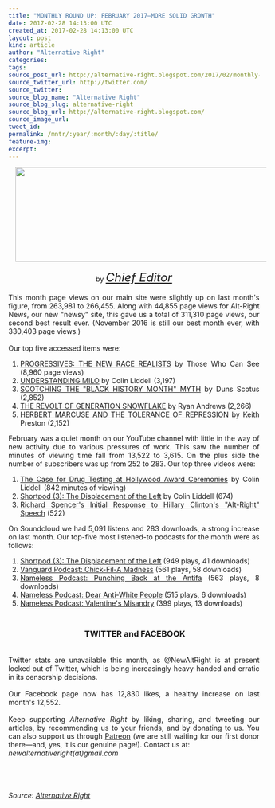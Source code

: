 ```yaml
---
title: "MONTHLY ROUND UP: FEBRUARY 2017—MORE SOLID GROWTH"
date: 2017-02-28 14:13:00 UTC
created_at: 2017-02-28 14:13:00 UTC
layout: post
kind: article
author: "Alternative Right"
categories: 
tags: 
source_post_url: http://alternative-right.blogspot.com/2017/02/monthly-round-up-february-2017more.html
source_twitter_url: http://twitter.com/
source_twitter: 
source_blog_name: "Alternative Right"
source_blog_slug: alternative-right
source_blog_url: http://alternative-right.blogspot.com/
source_image_url: 
tweet_id:
permalink: /mntr/:year/:month/:day/:title/
feature-img: 
excerpt:
---
```

<div dir="ltr" style="text-align: left;"><div style="text-align: center;"><div class="separator" style="clear: both; text-align: center;"><a href="https://2.bp.blogspot.com/-kDwSIIHLdp8/WLWB8FNYEFI/AAAAAAAACj0/6NwRA_SFIOwo6LbuyMM7NiScMG4LEd1ogCLcB/s1600/Feb%2B2017.jpg" style="margin-left: 1em; margin-right: 1em;"><img border="0" height="190" src="https://2.bp.blogspot.com/-kDwSIIHLdp8/WLWB8FNYEFI/AAAAAAAACj0/6NwRA_SFIOwo6LbuyMM7NiScMG4LEd1ogCLcB/s400/Feb%2B2017.jpg" width="550"></a></div><br>by <i><span style="font-size: x-large;"><a href="http://alternative-right.blogspot.com/search/label/Chief%20Editor">Chief Editor</a></span></i></div><div style="text-align: justify;"><br></div><div style="text-align: justify;">This month page views on our main site were slightly up on last month's figure, from 263,981 to 266,455. Along with 44,855 page views for Alt-Right News, our new "newsy" site, this gave us a total of 311,310 page views, our second best result ever. (November 2016 is still our best month ever, with 330,403 page views.) <br><br><a name="more"></a>Our top five accessed items were:<br><div style="text-align: justify;"></div><ol><li><a href="http://alternative-right.blogspot.com/2017/02/progressives-new-race-realists.html">PROGRESSIVES: THE NEW RACE REALISTS</a> by Those Who Can See (8,960 page views)</li><li><a href="http://alternative-right.blogspot.com/2017/02/understanding-milo.html">UNDERSTANDING MILO</a> by Colin Liddell (3,197)</li><li><a href="http://alternative-right.blogspot.com/2017/02/scotching-black-history-month-myth.html">SCOTCHING THE "BLACK HISTORY MONTH" MYTH</a> by Duns Scotus (2,852)</li><li><a href="http://alternative-right.blogspot.com/2017/02/the-revolt-of-generation-snowflake.html">THE REVOLT OF GENERATION SNOWFLAKE</a> by Ryan Andrews (2,266)</li><li><a href="http://alternative-right.blogspot.com/2014/01/herbert-marcuse-and-tolerance-of.html">HERBERT MARCUSE AND THE TOLERANCE OF REPRESSION</a> by Keith Preston (2,152)</li></ol>February was a quiet month on our YouTube channel with little in the way of new activity due to various pressures of work. This saw the number of minutes of viewing time fall from 13,522 to 3,615. On the plus side the number of subscribers was up from 252 to 283. Our top three videos were:<br><div style="text-align: justify;"></div><ol><li><a href="https://youtu.be/ttA4AwgAmZE">The Case for Drug Testing at Hollywood Award Ceremonies</a> by Colin Liddell (842 minutes of viewing)</li><li><a href="https://youtu.be/RgnjAXPug4Q">Shortpod (3): The Displacement of the Left</a> by Colin Liddell (674)</li><li><a href="https://youtu.be/k8l_NAdM_2Y">Richard Spencer's Initial Response to Hillary Clinton's "Alt-Right" Speech</a> (522)</li></ol>On Soundcloud we had 5,091 listens and 283 downloads, a strong increase on last month. Our top-five most listened-to podcasts for the month were as follows:<br><div style="text-align: justify;"></div><ol><li><a href="https://soundcloud.com/new-alternative-right/shortpod-3-the-displacement-of-the-left">Shortpod (3): The Displacement of the Left</a> (949 plays, 41 downloads)</li><li><a href="https://soundcloud.com/new-alternative-right/vanguard-podcast-chick-fil-a-madness">Vanguard Podcast: Chick-Fil-A Madness</a> (561 plays, 58 downloads)</li><li><a href="https://soundcloud.com/new-alternative-right/punching-back-at-the-antifa">Nameless Podcast: Punching Back at the Antifa</a> (563 plays, 8 downloads)</li><li><a href="https://soundcloud.com/new-alternative-right/dear-white-people">Nameless Podcast: Dear Anti-White People</a> (515 plays, 6 downloads)</li><li><a href="https://soundcloud.com/new-alternative-right/nameless-podcast-valentines-misandry">Nameless Podcast: Valentine's Misandry</a> (399 plays, 13 downloads)</li></ol><div style="text-align: justify;"><h3 style="text-align: center;"></h3><h3 style="text-align: center;"><br> TWITTER and FACEBOOK</h3></div><div style="text-align: justify;"><br></div><div style="text-align: justify;">Twitter stats are unavailable this month, as @NewAltRight is at present locked out of Twitter, which is being increasingly heavy-handed and erratic in its censorship decisions. </div><div style="text-align: justify;"><br></div><div style="text-align: justify;">Our Facebook page now has 12,830 likes, a healthy increase on last month's 12,552.</div><div style="text-align: justify;"><br></div><div style="text-align: justify;">Keep supporting<i> Alternative Right</i> by liking, sharing, and tweeting our articles, by recommending us to your friends, and by donating to us. You can also support us through <a href="https://www.patreon.com/user?u=675958">Patreon</a> (we are still waiting for our first donor there—and, yes, it is our genuine page!). Contact us at: </div><div style="text-align: justify;"><i>newalternativeright(at)gmail.com</i><br><br><div style="text-align: center;"><i><span style="font-family: inherit;"><span style='color: black; font-family: "arial" , "helvetica" , sans-serif; line-height: normal;'><span style="font-family: inherit;"> <img alt="" border="0" height="1" src="https://www.paypalobjects.com/en_US/i/scr/pixel.gif" width="1"></span></span></span></i></div><br><br></div></div></div><img src="http://feeds.feedburner.com/~r/blogspot/SBfLZ/~4/p0_V4q6M_9Q" height="1" width="1" alt=""><div class="">
    <i>Source: <a href="http://alternative-right.blogspot.com/">Alternative Right</a></i>
</div>
